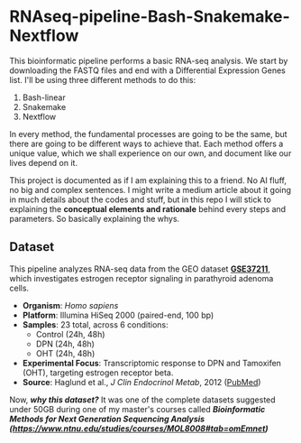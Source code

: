 # RNAseq-pipeline-Bash-Snakemake-Nextflow

This bioinformatic pipeline performs a basic RNA-seq analysis. We start by downloading the FASTQ files and end with a Differential Expression Genes list. I'll be using three different methods to do this:
1. Bash-linear
2. Snakemake
3. Nextflow

In every method, the fundamental processes are going to be the same, but there are going to be different ways to achieve that. Each method offers a unique value, which we shall experience on our own, and document like our lives depend on it.

This project is documented as if I am explaining this to a friend. No AI fluff, no big  and complex sentences.
I might write a medium article about it going in much details about the codes and stuff, but in this repo I will stick to explaining the **conceptual elements and rationale** behind every steps and parameters. So basically explaining the whys.

## Dataset
This pipeline analyzes RNA-seq data from the GEO dataset **[GSE37211](https://www.ncbi.nlm.nih.gov/geo/query/acc.cgi?acc=GSE37211)**, which investigates estrogen receptor signaling in parathyroid adenoma cells.

- **Organism**: *Homo sapiens*
- **Platform**: Illumina HiSeq 2000 (paired-end, 100 bp)
- **Samples**: 23 total, across 6 conditions:
  - Control (24h, 48h)
  - DPN (24h, 48h)
  - OHT (24h, 48h)
- **Experimental Focus**: Transcriptomic response to DPN and Tamoxifen (OHT), targeting estrogen receptor beta.
- **Source**: Haglund et al., *J Clin Endocrinol Metab*, 2012 ([PubMed](https://pubmed.ncbi.nlm.nih.gov/23024189/))


Now, ***why this dataset?*** It was one of the complete datasets suggested under 50GB during one of my master's courses called  ***Bioinformatic Methods for Next Generation Sequencing Analysis (https://www.ntnu.edu/studies/courses/MOL8008#tab=omEmnet)***
